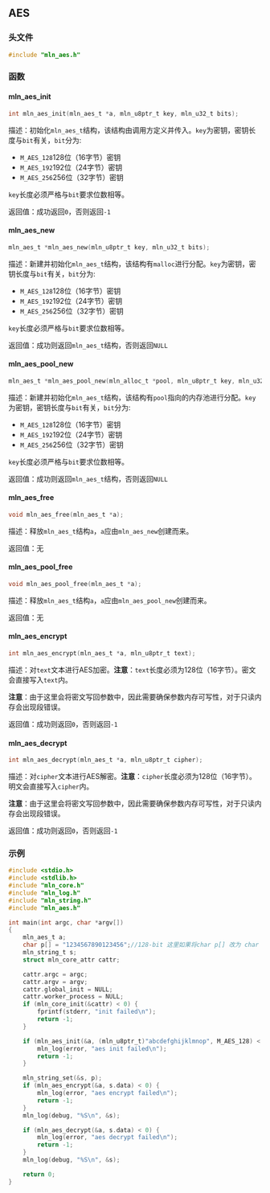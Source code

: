 ## AES



### 头文件

```c
#include "mln_aes.h"
```



### 函数



#### mln_aes_init

```c
int mln_aes_init(mln_aes_t *a, mln_u8ptr_t key, mln_u32_t bits);
```

描述：初始化`mln_aes_t`结构，该结构由调用方定义并传入。`key`为密钥，密钥长度与`bit`有关，`bit`分为:

- `M_AES_128`128位（16字节）密钥
- `M_AES_192`192位（24字节）密钥
- `M_AES_256`256位（32字节）密钥

`key`长度必须严格与`bit`要求位数相等。

返回值：成功返回`0`，否则返回`-1`



#### mln_aes_new

```c
mln_aes_t *mln_aes_new(mln_u8ptr_t key, mln_u32_t bits);
```

描述：新建并初始化`mln_aes_t`结构，该结构有`malloc`进行分配。`key`为密钥，密钥长度与`bit`有关，`bit`分为:

- `M_AES_128`128位（16字节）密钥
- `M_AES_192`192位（24字节）密钥
- `M_AES_256`256位（32字节）密钥

`key`长度必须严格与`bit`要求位数相等。

返回值：成功则返回`mln_aes_t`结构，否则返回`NULL`



#### mln_aes_pool_new

```c
mln_aes_t *mln_aes_pool_new(mln_alloc_t *pool, mln_u8ptr_t key, mln_u32_t bits);
```

描述：新建并初始化`mln_aes_t`结构，该结构有`pool`指向的内存池进行分配。`key`为密钥，密钥长度与`bit`有关，`bit`分为:

- `M_AES_128`128位（16字节）密钥
- `M_AES_192`192位（24字节）密钥
- `M_AES_256`256位（32字节）密钥

`key`长度必须严格与`bit`要求位数相等。

返回值：成功则返回`mln_aes_t`结构，否则返回`NULL`



#### mln_aes_free

```c
void mln_aes_free(mln_aes_t *a);
```

描述：释放`mln_aes_t`结构`a`，`a`应由`mln_aes_new`创建而来。

返回值：无



#### mln_aes_pool_free

```c
void mln_aes_pool_free(mln_aes_t *a);
```

描述：释放`mln_aes_t`结构`a`，`a`应由`mln_aes_pool_new`创建而来。

返回值：无



#### mln_aes_encrypt

```c
int mln_aes_encrypt(mln_aes_t *a, mln_u8ptr_t text);
```

描述：对`text`文本进行AES加密。**注意**：`text`长度必须为128位（16字节）。密文会直接写入`text`内。

**注意**：由于这里会将密文写回参数中，因此需要确保参数内存可写性，对于只读内存会出现段错误。

返回值：成功则返回`0`，否则返回`-1`



#### mln_aes_decrypt

```c
int mln_aes_decrypt(mln_aes_t *a, mln_u8ptr_t cipher);
```

描述：对`cipher`文本进行AES解密。**注意**：`cipher`长度必须为128位（16字节）。明文会直接写入`cipher`内。

**注意**：由于这里会将密文写回参数中，因此需要确保参数内存可写性，对于只读内存会出现段错误。

返回值：成功则返回`0`，否则返回`-1`



### 示例

```c
#include <stdio.h>
#include <stdlib.h>
#include "mln_core.h"
#include "mln_log.h"
#include "mln_string.h"
#include "mln_aes.h"

int main(int argc, char *argv[])
{
    mln_aes_t a;
    char p[] = "1234567890123456";//128-bit 这里如果将char p[] 改为 char *p，则字符串内存区为只读，会导致段错误
    mln_string_t s;
    struct mln_core_attr cattr;

    cattr.argc = argc;
    cattr.argv = argv;
    cattr.global_init = NULL;
    cattr.worker_process = NULL;
    if (mln_core_init(&cattr) < 0) {
        fprintf(stderr, "init failed\n");
        return -1;
    }

    if (mln_aes_init(&a, (mln_u8ptr_t)"abcdefghijklmnop", M_AES_128) < 0) {
        mln_log(error, "aes init failed\n");
        return -1;
    }

    mln_string_set(&s, p);
    if (mln_aes_encrypt(&a, s.data) < 0) {
        mln_log(error, "aes encrypt failed\n");
        return -1;
    }
    mln_log(debug, "%S\n", &s);

    if (mln_aes_decrypt(&a, s.data) < 0) {
        mln_log(error, "aes decrypt failed\n");
        return -1;
    }
    mln_log(debug, "%S\n", &s);

    return 0;
}
```


